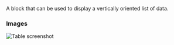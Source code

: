 A block that can be used to display a vertically oriented list of data.

### Images

![Table screenshot](https://gitlab.com/appsemble/appsemble/-/raw/0.19.12/config/assets/list.png)
